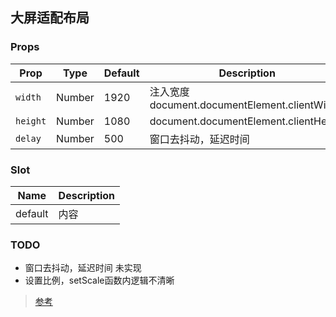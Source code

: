 ## 大屏适配布局


### Props

| Prop | Type | Default | Description |
|---|---|---|---|
| `width` | Number | 1920 | 注入宽度document.documentElement.clientWidth |
| `height` | Number | 1080 | document.documentElement.clientHeight |
| `delay` | Number | 500 | 窗口去抖动，延迟时间 |


### Slot

| Name | Description |
|---|---|
| default | 内容 |

### TODO
* 窗口去抖动，延迟时间 未实现
* 设置比例，setScale函数内逻辑不清晰

> [参考](https://juejin.cn/post/6972416642600927246)
